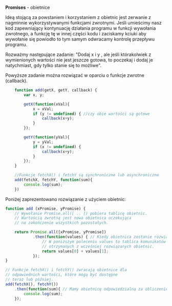 **Promises** - obietnice

Ideą stojącą za powstaniem i korzystaniem z obietnic jest zerwanie z nagminnie wykorzystywanymi funkcjami zwrotnymi.
Jeśli umieścimy nasz kod zapewniający kontynuację działania programu w funkcji wywołania zwrotnego, a funkcję tę w innej części kodu
i zaciskamy kciuki aby wywołanie się powiodło to tym samym odwracamy kontrolę przepływu programu.

Rozważmy następujące zadanie:
"Dodaj x i y , ale jeśli którakolwiek z wymienionych wartości nie jest jeszcze gotowa, to poczekaj
i dodaj je natychmiast, gdy tylko stanie się to możliwe".

Powyższe zadanie można rozwiązać w oparciu o funkcje zwrotne (callback).

```javascript
    function add(getX, getY, callback) {
        var x, y;

        getX(function(xVal){
            x = xVal;
            if (y != undefined) { //czy obie wartości są gotowe
                callback(x+y);
            }
        });

        getY(function(yVal){
            y = yVal;
            if (x != undefined) {
                callback(x+y);
            }
        });
    }

    //Funkcje fetchX() i fetchY są synchroniczne lub asynchroniczne
    add(fetchX, fetchY, function(sum){
        console.log(sum);
    })

```

Poniżej zaprezentowano rozwiązanie z użyciem obietnic:

```javascript
function add (xPromise, yPromise) {
    // Wywołanie Promise.all([ .. ]) pobiera tablicę obietnic.
    // Wartością zwrotną jest nowa obietnica oczekująca
    // na zakończenie wszystkich pozostałych.

    return Promise.all([xPromise, yPromise])
            .then(function(values) { // Kiedy obietnica zostanie rozwiązana, pobieramy otrzymane wartości 'X' i 'Y', a następnie je dodajemy.
                // W poniższym poleceniu values to tablica komunikatów
                // otrzymanych z wcześniej rozwiązanych obietnic.
                return values[0] + values[1];
            });
}

// Funkcje fetchX() i fetchY() zwracają obietnice dla
// odpowiednich wartości, które mogą być dostępne
// teraz lub później.
add(fetchX(), fetchY())
    .then(function(sum){ // Mamy obietnicę odpowiedzialną za obliczenie sumy dwóch liczb.
        console.log(sum);
    });

```


